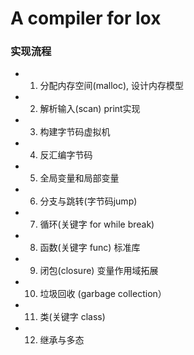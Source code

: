 # A compiler for lox
### 实现流程
- 1. 分配内存空间(malloc), 设计内存模型
- 2. 解析输入(scan) print实现
- 3. 构建字节码虚拟机
- 4. 反汇编字节码
- 5. 全局变量和局部变量
- 6. 分支与跳转(字节码jump)
- 7. 循环(关键字 for while break)
- 8. 函数(关键字 func) 标准库
- 9. 闭包(closure) 变量作用域拓展
- 10. 垃圾回收 (garbage collection）
- 11. 类(关键字 class)
- 12. 继承与多态

